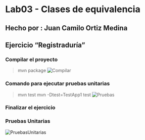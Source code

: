 # Lab03 - Clases de equivalencia
## Hecho por : Juan Camilo Ortiz Medina

## Ejercicio “Registraduría”

### Compilar el proyecto
>mvn package
![Compilar](https://i.imgur.com/Jm3nhJP.png)

### Comando para ejecutar pruebas unitarias
>mvn test
>mvn -Dtest=TestApp1 test
![Pruebas](https://i.imgur.com/Jm3nhJP.png)

### Finalizar el ejercicio

### Pruebas Unitarias
![PruebasUnitarias](https://i.imgur.com/HJSNT84.png)
